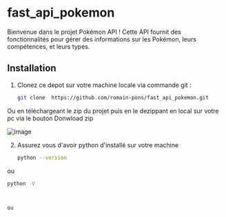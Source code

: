 # fast_api_pokemon

Bienvenue dans le projet Pokémon API ! Cette API fournit des fonctionnalités pour gérer des informations sur les Pokémon, leurs compétences, et leurs types.

## Installation

1. Clonez ce depot sur votre machine locale via commande git :
   ```bash
   git clone  https://github.com/romain-pons/fast_api_pokemon.git

Ou en téléchargeant le zip du projet puis en le dezippant en local sur votre pc via le bouton Donwload zip

![image](https://github.com/romain-pons/fast_api_pokemon/assets/75258269/f49f9614-ae42-4286-925e-62f98f18baee)

2. Assurez vous d'avoir python d'installé sur votre machine
   ```bash
   python --version 

ou

   ```bash
   python -V



ou

